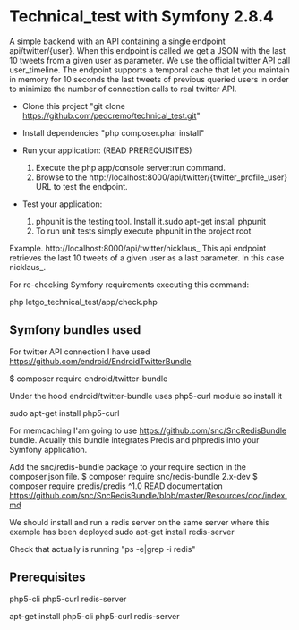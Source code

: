 Technical_test with Symfony 2.8.4
=======================================

A simple backend with an API containing a single endpoint api/twitter/{user}. When this endpoint is
called we get a JSON with the last 10 tweets from a given user as parameter. We use the official twitter API call user_timeline. The endpoint supports a temporal cache that let you maintain in memory for 10 seconds the last tweets of previous queried users in order to minimize the number of connection calls to real twitter API.

* Clone this project "git clone https://github.com/pedcremo/technical_test.git"
* Install dependencies "php composer.phar install"
* Run your application: (READ PREREQUISITES)
    1. Execute the php app/console server:run command.
    2. Browse to the http://localhost:8000/api/twitter/{twitter_profile_user} URL to test the endpoint.

* Test your application:
    1. phpunit is the testing tool. Install it.sudo apt-get install phpunit
    2. To run unit tests simply execute phpunit in the project root

Example. http://localhost:8000/api/twitter/nicklaus_
This api endpoint retrieves the last 10 tweets of a given user as a last parameter. In this case nicklaus_.

For re-checking Symfony requirements executing this command:

   php letgo_technical_test/app/check.php


Symfony bundles used
---------------------
For twitter API connection I have used https://github.com/endroid/EndroidTwitterBundle

$ composer require endroid/twitter-bundle

Under the hood endroid/twitter-bundle uses php5-curl module so install it

sudo apt-get install php5-curl

For memcaching I'am going to use https://github.com/snc/SncRedisBundle bundle.
Acually this bundle integrates Predis and phpredis into your Symfony application.

Add the snc/redis-bundle package to your require section in the composer.json file.
$ composer require snc/redis-bundle 2.x-dev
$ composer require predis/predis ^1.0
READ documentation https://github.com/snc/SncRedisBundle/blob/master/Resources/doc/index.md

We should install and run a redis server on the same server where this example has been deployed
sudo apt-get install redis-server

Check that actually is running "ps -e|grep -i redis"

Prerequisites
-------------
php5-cli
php5-curl
redis-server

apt-get install php5-cli php5-curl redis-server
